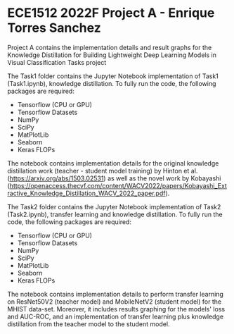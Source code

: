 # ECE1512 2022F Project A - Enrique Torres Sanchez
Project A contains the implementation details and result graphs for the Knowledge Distillation for Building Lightweight Deep Learning Models in Visual Classification Tasks project

The Task1 folder contains the Jupyter Notebook implementation of Task1 (Task1.ipynb), knowledge distillation. To fully run the code, the following packages are required:
- Tensorflow (CPU or GPU)
- Tensorflow Datasets
- NumPy
- SciPy
- MatPlotLib
- Seaborn
- Keras FLOPs

The notebook contains implementation details for the original knowledge distillation work (teacher - student model training) by Hinton et al. (https://arxiv.org/abs/1503.02531) as well as the novel work by Kobayashi (https://openaccess.thecvf.com/content/WACV2022/papers/Kobayashi_Extractive_Knowledge_Distillation_WACV_2022_paper.pdf).

The Task2 folder contains the Jupyter Notebook implementation of Task2 (Task2.ipynb), transfer learning and knowledge distillation. To fully run the code, the following packages are required:
- Tensorflow (CPU or GPU)
- Tensorflow Datasets
- NumPy
- SciPy
- MatPlotLib
- Seaborn
- Keras FLOPs

The notebook contains implementation details to perform transfer learning on ResNet50V2 (teacher model) and MobileNetV2 (student model) for the MHIST data-set. Moreover, it includes results graphing for the models' loss and AUC-ROC, and an implementation of transfer learning plus knowledge distillation from the teacher model to the student model.
